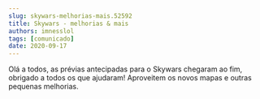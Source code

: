 ```yaml
---
slug: skywars-melhorias-mais.52592
title: Skywars - melhorias & mais
authors: imnesslol
tags: [comunicado]
date: 2020-09-17
---
```


Olá a todos, as prévias antecipadas para o Skywars chegaram ao fim, obrigado a todos os que ajudaram! Aproveitem os novos mapas e outras pequenas melhorias.